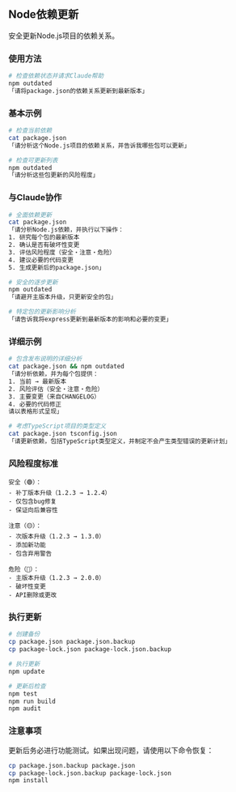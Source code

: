 ## Node依赖更新

安全更新Node.js项目的依赖关系。

### 使用方法

```bash
# 检查依赖状态并请求Claude帮助
npm outdated
「请将package.json的依赖关系更新到最新版本」
```

### 基本示例

```bash
# 检查当前依赖
cat package.json
「请分析这个Node.js项目的依赖关系，并告诉我哪些包可以更新」

# 检查可更新列表
npm outdated
「请分析这些包更新的风险程度」
```

### 与Claude协作

```bash
# 全面依赖更新
cat package.json
「请分析Node.js依赖，并执行以下操作：
1. 研究每个包的最新版本
2. 确认是否有破坏性变更
3. 评估风险程度（安全・注意・危险）
4. 建议必要的代码变更
5. 生成更新后的package.json」

# 安全的逐步更新
npm outdated
「请避开主版本升级，只更新安全的包」

# 特定包的更新影响分析
「请告诉我将express更新到最新版本的影响和必要的变更」
```

### 详细示例

```bash
# 包含发布说明的详细分析
cat package.json && npm outdated
「请分析依赖，并为每个包提供：
1. 当前 → 最新版本
2. 风险评估（安全・注意・危险）
3. 主要变更（来自CHANGELOG）
4. 必要的代码修正
请以表格形式呈现」

# 考虑TypeScript项目的类型定义
cat package.json tsconfig.json
「请更新依赖，包括TypeScript类型定义，并制定不会产生类型错误的更新计划」
```

### 风险程度标准

```
安全（🟢）：
- 补丁版本升级（1.2.3 → 1.2.4）
- 仅包含bug修复
- 保证向后兼容性

注意（🟡）：
- 次版本升级（1.2.3 → 1.3.0）
- 添加新功能
- 包含弃用警告

危险（🔴）：
- 主版本升级（1.2.3 → 2.0.0）
- 破坏性变更
- API删除或更改
```

### 执行更新

```bash
# 创建备份
cp package.json package.json.backup
cp package-lock.json package-lock.json.backup

# 执行更新
npm update

# 更新后检查
npm test
npm run build
npm audit
```

### 注意事项

更新后务必进行功能测试。如果出现问题，请使用以下命令恢复：

```bash
cp package.json.backup package.json
cp package-lock.json.backup package-lock.json
npm install
```